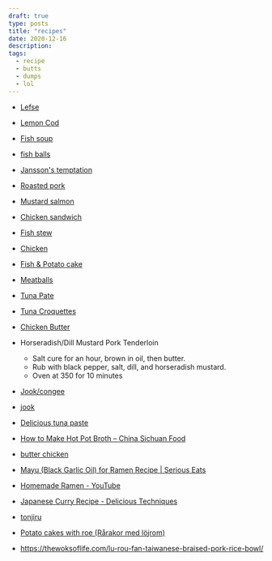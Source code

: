 ```yaml
---
draft: true
type: posts
title: "recipes"
date: 2020-12-16
description: 
tags:
  - recipe
  - butts
  - dumps
  - lol
---
```


* [Lefse](http://allrecipes.com/recipe/18082/norwegian-lefse/)

* [Lemon Cod](http://www.food.com/recipe/lemon-baked-cod-135272)

* [Fish soup](http://www.food.com/recipe/creamy-norwegian-fish-soup-113086)

* [fish balls](http://www.food.com/recipe/danish-fish-balls-12643?photo=27017)

* [Jansson's temptation](http://www.food.com/recipe/janssons-temptation-136942?photo=24772)

* [Roasted pork](http://www.swedishfood.com/swedish-food-recipes-main-courses/358-pork-roasted)

* [Mustard salmon](http://www.food.com/recipe/mustard-grilled-scandinavian-salmon-424044)

* [Chicken sandwich](http://www.seriouseats.com/2015/08/the-food-lab-five-ingredient-fried-chicken-sandwiches.html)

* [Fish stew](http://www.food.com/recipe/salmon-stew-scandinavian-style-425949)

* [Chicken](http://eatingwithmyfingers.com/2013/09/26/midnight-chicken/)

* [Fish & Potato cake](http://kitchenbelleicious.com/2012/09/17/crisp-mashed-potato-fish-cakes/)

* [Meatballs](http://www.seriouseats.com/recipes/2014/12/the-best-swedish-meatballs-recipe.html)

* [Tuna Pate](http://www.foodandwine.com/recipes/tuna-pate)

* [Tuna Croquettes](http://www.foodnetwork.com/recipes/alton-brown/tuna-croquette-recipe.html)

* [Chicken Butter](http://www.bonappetit.com/restaurants-travel/article/chicken-butter-nightbell-asheville)

* Horseradish/Dill Mustard Pork Tenderloin
	* Salt cure for an hour, brown in oil, then butter.
	* Rub with black pepper, salt, dill, and horseradish mustard.
	* Oven at 350 for 10 minutes

* [Jook/congee](http://www.chowhound.com/recipes/ginger-chicken-jook-rice-porridge-29184)

* [jook](https://www.chinasichuanfood.com/chinese-congee-with-pork-and-century-egg/)

* [Delicious tuna paste](http://www.saveur.com/article/Recipes/Vitello-Tonnato-Veal-with-Tuna-Caper-Sauce)

* [How to Make Hot Pot Broth – China Sichuan Food](http://www.chinasichuanfood.com/soup-base-for-hot-pot/)

* [butter chicken](https://www.lanascooking.com/butter-roasted-chicken/)

* [Mayu (Black Garlic Oil) for Ramen Recipe | Serious Eats](http://www.seriouseats.com/recipes/2013/09/mayu-black-garlic-oil-for-ramen-recipe.html)

* [Homemade Ramen - YouTube](https://www.youtube.com/watch?v=9WXIrnWsaCo)

* [Japanese Curry Recipe - Delicious Techniques](https://norecipes.com/japanese-curry-scratch)

* [tonjiru](http://www.justonecookbook.com/tonjiru/)

* [Potato cakes with roe (Rårakor med löjrom)](http://www.swedishfood.com/swedish-food-recipes-starters/207-potato-cakes-with-roe)

* https://thewoksoflife.com/lu-rou-fan-taiwanese-braised-pork-rice-bowl/
